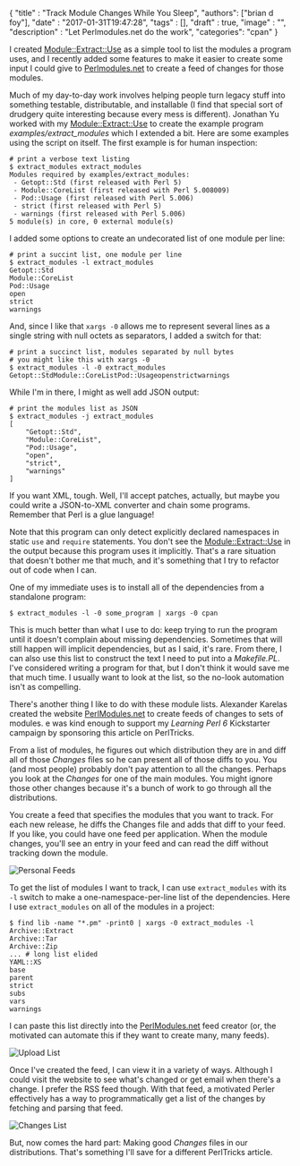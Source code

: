   {
    "title"  : "Track Module Changes While You Sleep",
    "authors": ["brian d foy"],
    "date"   : "2017-01-31T19:47:28",
    "tags"   : [],
    "draft"  : true,
    "image"  : "",
    "description" : "Let Perlmodules.net do the work",
    "categories": "cpan"
  }

I created [Module::Extract::Use](https://www.metacpan.org/module/Module::Extract::Use) as a simple tool to list the modules a program uses, and I recently added some features to make it easier to create some input I could give to [Perlmodules.net](https://www.perlmodules.net) to create a feed of changes for those modules.

Much of my day-to-day work involves helping people turn legacy stuff into something testable, distributable, and installable (I find that special sort of drudgery quite interesting because every mess is different).  Jonathan Yu worked with my [Module::Extract::Use](https://www.metacpan.org/module/Module::Extract::Use) to create the example program <i>examples/extract_modules</i> which I extended a bit. Here are some examples using the script on itself. The first example is for human inspection:

	# print a verbose text listing
	$ extract_modules extract_modules
	Modules required by examples/extract_modules:
	 - Getopt::Std (first released with Perl 5)
	 - Module::CoreList (first released with Perl 5.008009)
	 - Pod::Usage (first released with Perl 5.006)
	 - strict (first released with Perl 5)
	 - warnings (first released with Perl 5.006)
	5 module(s) in core, 0 external module(s)

I added some options to create an undecorated list of one module per line:

	# print a succint list, one module per line
	$ extract_modules -l extract_modules
	Getopt::Std
	Module::CoreList
	Pod::Usage
	open
	strict
	warnings

And, since I like that `xargs -0` allows me to represent several lines as a single string with null octets as separators, I added a switch for that:

	# print a succinct list, modules separated by null bytes
	# you might like this with xargs -0
	$ extract_modules -l -0 extract_modules
	Getopt::StdModule::CoreListPod::Usageopenstrictwarnings

While I'm in there, I might as well add JSON output:

	# print the modules list as JSON
	$ extract_modules -j extract_modules
	[
		"Getopt::Std",
		"Module::CoreList",
		"Pod::Usage",
		"open",
		"strict",
		"warnings"
	]

If you want XML, tough. Well, I'll accept patches, actually, but maybe you could write a JSON-to-XML converter and chain some programs. Remember that Perl is a glue language!

Note that this program can only detect explicitly declared namespaces in static `use` and `require` statements. You don't see the [Module::Extract::Use](https://www.metacpan.org/module/Module::Extract::Use) in the output because this program uses it implicitly. That's a rare situation that doesn't bother me that much, and it's something that I try to refactor out of code when I can.

One of my immediate uses is to install all of the dependencies from a standalone program:

	$ extract_modules -l -0 some_program | xargs -0 cpan

This is much better than what I use to do: keep trying to run the program until it doesn't complain about missing dependencies. Sometimes that will still happen will implicit dependencies, but as I said, it's rare. From there, I can also use this list to construct the text I need to put into a _Makefile.PL_. I've considered writing a program for that, but I don't think it would save me that much time. I usually want to look at the list, so the no-look automation isn't as compelling.

There's another thing I like to do with these module lists. Alexander Karelas created the website [PerlModules.net](https://www.perlmodules.net) to create feeds of changes to sets of modules. e was kind enough to support my _Learning Perl 6_ Kickstarter campaign by sponsoring this article on PerlTricks.

From a list of modules, he figures out which distribution they are in and diff all of those _Changes_ files so he can present all of those diffs to you. You (and most people) probably don't pay attention to all the changes. Perhaps you look at the _Changes_ for one of the main modules. You might ignore those other changes because it's a bunch of work to go through all the distributions.

You create a feed that specifies the modules that you want to track. For each new release, he diffs the Changes file and adds that diff to your feed. If you like, you could have one feed per application. When the module changes, you'll see an entry in your feed and can read the diff without tracking down the module.

![Personal Feeds](/images/perlmodules-net/personal-feeds.png)

To get the list of modules I want to track, I can use `extract_modules` with its `-l` switch to make a one-namespace-per-line list of the dependencies. Here I use `extract_modules` on all of the modules in a project:

	$ find lib -name "*.pm" -print0 | xargs -0 extract_modules -l
	Archive::Extract
	Archive::Tar
	Archive::Zip
	... # long list elided
	YAML::XS
	base
	parent
	strict
	subs
	vars
	warnings

I can paste this list directly into the [PerlModules.net](https://www.perlmodules.net) feed creator (or, the motivated can automate this if they want to create many, many feeds).

![Upload List](/images/perlmodules-net/upload-list.png)

Once I've created the feed, I can view it in a variety of ways. Although I could visit the website to see what's changed or get email when there's a change. I prefer the RSS feed though. With that feed, a motivated Perler effectively has a way to programmatically get a list of the changes by fetching and parsing that feed.

![Changes List](/images/perlmodules-net/changes-list.png)

But, now comes the hard part: Making good _Changes_ files in our distributions. That's something I'll save for a different PerlTricks article.
